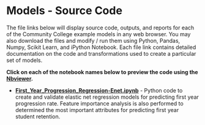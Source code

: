 # Models - Source Code
The file links below will display source code, outputs, and reports for each of the Community College example models in any web browser.  You may also download the files and modify / run them using Python, Pandas, Numpy, Scikit Learn, and iPython Notebook.  Each file link contains detailed documentation on the code and transformations used to create a particular set of models.     

**Click on each of the notebook names below to preview the code using the [Nbviewer](nbviewer.jupyter.org).**  
* [**First_Year_Progression_Regression-Enet.ipynb**](http://nbviewer.jupyter.org/github/BrownRegaSterlingHeinen/PostsecondayAttainment/blob/master/2016/Models/First_Year_Progression_Regression-Enet%(updated).ipynb) - Python code to create and validate elastic net regression models for predicting first year progression rate.  Feature importance analysis is also performed to determined the most important attributes for predicting first year student retention.  
